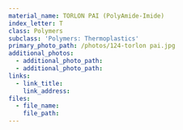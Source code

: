 ```yaml
---
material_name: TORLON PAI (PolyAmide-Imide)
index_letter: T
class: Polymers
subclass: 'Polymers: Thermoplastics'
primary_photo_path: /photos/124-torlon pai.jpg
additional_photos:
  - additional_photo_path:
  - additional_photo_path:
links:
  - link_title:
    link_address:
files:
  - file_name:
    file_path:
---
```



